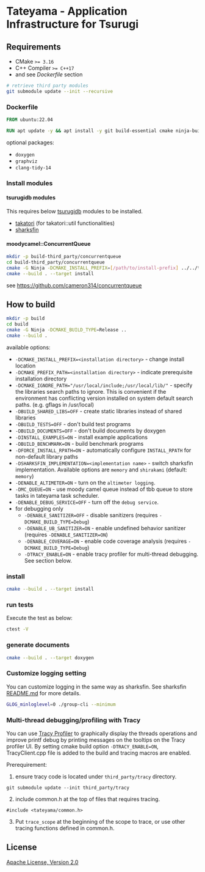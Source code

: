 # Tateyama - Application Infrastructure for Tsurugi

## Requirements

* CMake `>= 3.16`
* C++ Compiler `>= C++17`
* and see *Dockerfile* section

```sh
# retrieve third party modules
git submodule update --init --recursive
```

### Dockerfile

```dockerfile
FROM ubuntu:22.04

RUN apt update -y && apt install -y git build-essential cmake ninja-build libboost-filesystem-dev libboost-system-dev libboost-container-dev libboost-thread-dev libboost-stacktrace-dev libgoogle-glog-dev libgflags-dev doxygen libtbb-dev libnuma-dev libssl-dev
```

optional packages:

* `doxygen`
* `graphviz`
* `clang-tidy-14`

### Install modules

#### tsurugidb modules

This requires below [tsurugidb](https://github.com/project-tsurugi/tsurugidb) modules to be installed.

* [takatori](https://github.com/project-tsurugi/takatori)  (for takatori::util functionalities)
* [sharksfin](https://github.com/project-tsurugi/sharksfin) 

#### moodycamel::ConcurrentQueue

```sh
mkdir -p build-third_party/concurrentqueue
cd build-third_party/concurrentqueue
cmake -G Ninja -DCMAKE_INSTALL_PREFIX=[/path/to/install-prefix] ../../third_party/concurrentqueue
cmake --build . --target install
```

see https://github.com/cameron314/concurrentqueue

## How to build

```sh
mkdir -p build
cd build
cmake -G Ninja -DCMAKE_BUILD_TYPE=Release ..
cmake --build .
```

available options:
* `-DCMAKE_INSTALL_PREFIX=<installation directory>` - change install location
* `-DCMAKE_PREFIX_PATH=<installation directory>` - indicate prerequisite installation directory
* `-DCMAKE_IGNORE_PATH="/usr/local/include;/usr/local/lib/"` - specify the libraries search paths to ignore. This is convenient if the environment has conflicting version installed on system default search paths. (e.g. gflags in /usr/local)
* `-DBUILD_SHARED_LIBS=OFF` - create static libraries instead of shared libraries
* `-DBUILD_TESTS=OFF` - don't build test programs
* `-DBUILD_DOCUMENTS=OFF` - don't build documents by doxygen
* `-DINSTALL_EXAMPLES=ON` - install example applications
* `-DBUILD_BENCHMARK=ON` - build benchmark programs
* `-DFORCE_INSTALL_RPATH=ON` - automatically configure `INSTALL_RPATH` for non-default library paths
* `-DSHARKSFIN_IMPLEMENTATION=<implementation name>` - switch sharksfin implementation. Available options are `memory` and `shirakami` (default: `memory`)
* `-DENABLE_ALTIMETER=ON` - turn on the `altimeter logging`.
* `-DMC_QUEUE=ON` - use moody camel queue instead of tbb queue to store tasks in tateyama task scheduler.
* `-DENABLE_DEBUG_SERVICE=OFF` - turn off the `debug service`.
* for debugging only
  * `-DENABLE_SANITIZER=OFF` - disable sanitizers (requires `-DCMAKE_BUILD_TYPE=Debug`)
  * `-DENABLE_UB_SANITIZER=ON` - enable undefined behavior sanitizer (requires `-DENABLE_SANITIZER=ON`)
  * `-DENABLE_COVERAGE=ON` - enable code coverage analysis (requires `-DCMAKE_BUILD_TYPE=Debug`)
  * `-DTRACY_ENABLE=ON` - enable tracy profiler for multi-thread debugging. See section below.

### install 

```sh
cmake --build . --target install
```

### run tests

Execute the test as below:
```sh
ctest -V
```

### generate documents

```sh
cmake --build . --target doxygen
```

### Customize logging setting 
You can customize logging in the same way as sharksfin. See sharksfin [README.md](https://github.com/project-tsurugi/sharksfin/blob/master/README.md#customize-logging-setting) for more details.

```sh
GLOG_minloglevel=0 ./group-cli --minimum 
```

### Multi-thread debugging/profiling with Tracy

You can use [Tracy Profiler](https://github.com/wolfpld/tracy) to graphically display the threads operations and improve printf debug by printing messages on the tooltips on the Tracy profiler UI.
By setting cmake build option `-DTRACY_ENABLE=ON`, TracyClient.cpp file is added to the build and tracing macros are enabled.

Prerequirement: 

1. ensure tracy code is located under `third_party/tracy` directory.
```
git submodule update --init third_party/tracy
```

2. include common.h at the top of files that requires tracing.
```
#include <tateyama/common.h>
```

3. Put `trace_scope` at the beginning of the scope to trace, or use other tracing functions defined in common.h.

## License

[Apache License, Version 2.0](http://www.apache.org/licenses/LICENSE-2.0)

